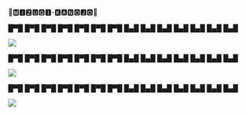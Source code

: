 🍑🅼🅸🆉🆄🅶🅸-🅺🅰🅽🅾🅹🅾🍑

█▀█ █▀█ █▀█ █▀█ █▀█ █▀█ █▀█
█▄█ █▄█ █▄█ █▄█ █▄█ █▄█ █▄█

![](https://github.com/Fleaky12/Hentai/blob/21a961f05ecb202f2655d8f67183c00acce7482e/c2e17938b7ffca33e305e5447d6c8765.gif)

█▀█ █▀█ █▀█ █▀█ █▀█ █▀█ █▀█
█▄█ █▄█ █▄█ █▄█ █▄█ █▄█ █▄█

![](https://github.com/Mizugi-Kanojo/Mizugi-Kanojo/blob/51a1a95661c31e2b21c7fc90c889cba83ef89534/dfbfa29491b2c50219800617c237b56e.gif)

█▀█ █▀█ █▀█ █▀█ █▀█ █▀█ █▀█
█▄█ █▄█ █▄█ █▄█ █▄█ █▄█ █▄█

![](https://github.com/Mizugi-Kanojo/Mizugi-Kanojo/blob/92a3d0f2b8beaae9e88d168477641768261d82eb/28634555.webp)

